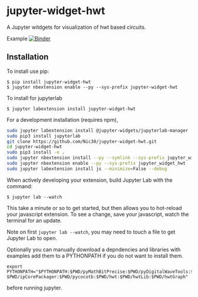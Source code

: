jupyter-widget-hwt
===============================

A Jupyter witdgets for visualization of hwt based circuits.

Example [![Binder](https://mybinder.org/badge_logo.svg)](https://mybinder.org/v2/gh/Nic30/jupyter-widget-hwt.git/master?filepath=examples%2Fexample_simple.ipynb)


Installation
------------

To install use pip:

    $ pip install jupyter-widget-hwt
    $ jupyter nbextension enable --py --sys-prefix jupyter-widget-hwt

To install for jupyterlab

    $ jupyter labextension install jupyter-widget-hwt

For a development installation (requires npm),
```bash
sudo jupyter labextension install @jupyter-widgets/jupyterlab-manager
sudo pip3 install jupyterlab
git clone https://github.com/Nic30/jupyter-widget-hwt.git
cd jupyter-widget-hwt
sudo pip3 install -e .
sudo jupyter nbextension install --py --symlink --sys-prefix jupyter_widget_hwt
sudo jupyter nbextension enable --py --sys-prefix jupyter_widget_hwt
sudo jupyter labextension install js --minimize=False --debug
```


When actively developing your extension, build Jupyter Lab with the command:

    $ jupyter lab --watch

This take a minute or so to get started, but then allows you to hot-reload your javascript extension.
To see a change, save your javascript, watch the terminal for an update.

Note on first `jupyter lab --watch`, you may need to touch a file to get Jupyter Lab to open.

Optionally you can manually download a depndencies and libraries with examples add them to a PYTHONPATH
if you do not want to install them.
```
export PYTHONPATH="$PYTHONPATH:$PWD/pyMathBitPrecise:$PWD/pyDigitalWaveTools:$PWD/hdlConvertorAst:\
$PWD/ipCorePackager:$PWD/pycocotb:$PWD/hwt:$PWD/hwtLib:$PWD/hwtGraph"
```
before running jupyter.